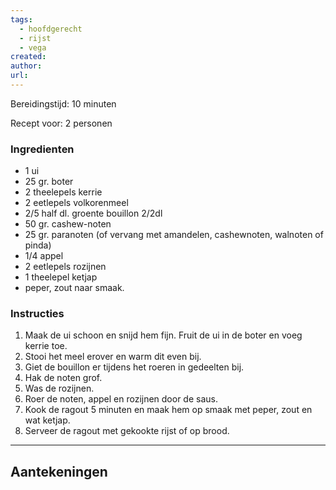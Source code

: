 ```yaml
---
tags:
  - hoofdgerecht
  - rijst
  - vega
created: 
author: 
url:
---
```

Bereidingstijd: 10 minuten

Recept voor: 2 personen

### Ingredienten

- 1 ui
- 25 gr. boter
- 2 theelepels kerrie
- 2 eetlepels volkorenmeel
- 2/5 half dl. groente bouillon 2/2dl
- 50 gr. cashew-noten
- 25 gr. paranoten (of vervang met amandelen, cashewnoten, walnoten of pinda)
- 1/4 appel 
- 2 eetlepels rozijnen 
- 1 theelepel ketjap 
- peper, zout naar smaak.
### Instructies

1. Maak de ui schoon en snijd hem fijn. Fruit de ui in de boter en voeg kerrie toe. 
2. Stooi het meel erover en warm dit even bij.
3. Giet de bouillon er tijdens het roeren in gedeelten bij. 
4. Hak de noten grof. 
5. Was de rozijnen. 
6. Roer de noten, appel en rozijnen door de saus. 
7. Kook de ragout 5 minuten en maak hem op smaak met peper, zout en wat ketjap. 
8. Serveer de ragout met gekookte rijst of op brood.

-----

## Aantekeningen

